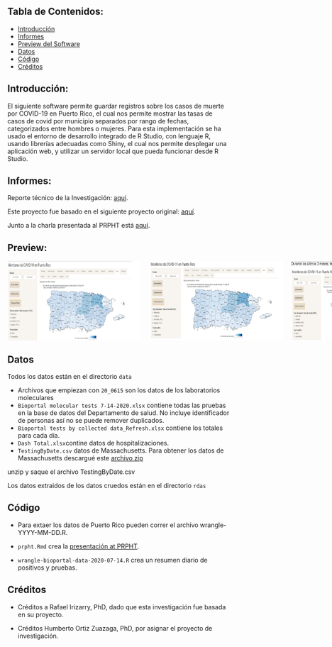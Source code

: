 ## Tabla de Contenidos:
- [Introducción](#introduccion)
- [Informes](#informes)
- [Preview del Software](#preview)
- [Datos](#datos)
- [Código](#código)
- [Créditos](#créditos)

## Introducción:

El siguiente software permite guardar registros sobre los casos de muerte por COVID-19 en Puerto Rico, el cual nos permite mostrar las tasas de casos de covid por municipio separados por rango de fechas, categorizados entre hombres o mujeres. Para esta implementación se ha usado el entorno de desarrollo integrado de R Studio, con lenguaje R, usando librerías adecuadas como Shiny, el cual nos permite desplegar una aplicación web, y utilizar un servidor local que pueda funcionar desde R Studio. 

## Informes:

Reporte técnico de la Investigación: [aquí](https://docs.google.com/document/d/1q5d7PPDcDYLT32XyMfwETtbtld25Komi4JDmD3Yrz-8/edit?usp=sharing).

Este proyecto fue basado en el siguiente proyecto original:
[aquí](https://github.com/rafalab/pr-covid/).

Junto a la charla presentada al PRPHT está [aquí](https://rafalab.github.io/pr-covid/prpht.html).

## Preview:
<div style="display: flex;">
  <img src="YPLL-Hombres.png" style="height: 180px; width: 300px; margin-right: 20px;" />
  <img src="YPLL-Mujeres.png" style="height: 180px; width: 300px; margin-right: 20px;" />
  <img src="YPLL-Hombres-3-Meses.png" style="height: 180px; width: 300px; margin-right: 20px;" />
  <img src="YPLL-Mujeres-3-Meses.png" style="height: 180px; width: 300px; margin-right: 20px;" />
  <img src="YPLL-Hombres-Ultima-Semana.png" style="height: 180px; width: 300px; margin-right: 20px;" />
  <img src="YPLL-Mujeres-Ultima-Semana.png" style="height: 180px; width: 300px; margin-right: 20px;" />
</div>

## Datos

Todos los datos están en el directorio `data`

* Archivos que empiezan con `20_0615` son los datos de los laboratorios moleculares
* `Bioportal molecular tests 7-14-2020.xlsx` contiene todas las pruebas en la base de datos del Departamento de salud. No incluye identificador de personas así no se puede remover duplicados.
* `Bioportal tests by collected data_Refresh.xlsx` contiene los totales para cada día.
* `Dash Total.xlsx`contine datos de hospitalizaciones.
* `TestingByDate.csv` datos de Massachusetts. Para obtener los datos de Massachusetts descargué este [archivo zip](https://www.mass.gov/doc/covid-19-raw-data-june-30-2020/download)

unzip y saque el archivo TestingByDate.csv

Los datos extraidos de los datos cruedos están en el directorio `rdas`

## Código

* Para extaer los datos de Puerto Rico pueden correr el archivo wrangle-YYYY-MM-DD.R. 

* `prpht.Rmd` crea la [presentación at PRPHT](https://rafalab.github.io/pr-covid/prpht.html).

* `wrangle-bioportal-data-2020-07-14.R` crea un resumen diario de positivos y pruebas.

## Créditos

* Créditos a Rafael Irizarry, PhD, dado que esta investigación fue basada en su proyecto.

* Créditos Humberto Ortiz Zuazaga, PhD, por asignar el proyecto de investigación.
